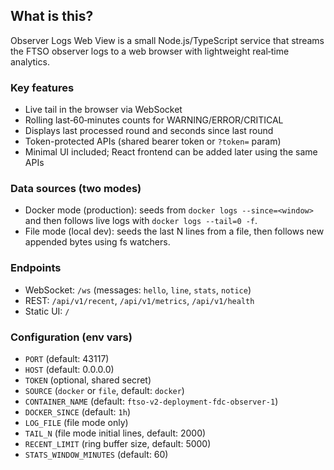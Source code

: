## What is this?

Observer Logs Web View is a small Node.js/TypeScript service that streams the FTSO observer logs to a web browser with lightweight real‑time analytics.

### Key features
- Live tail in the browser via WebSocket
- Rolling last‑60‑minutes counts for WARNING/ERROR/CRITICAL
- Displays last processed round and seconds since last round
- Token-protected APIs (shared bearer token or `?token=` param)
- Minimal UI included; React frontend can be added later using the same APIs

### Data sources (two modes)
- Docker mode (production): seeds from `docker logs --since=<window>` and then follows live logs with `docker logs --tail=0 -f`.
- File mode (local dev): seeds the last N lines from a file, then follows new appended bytes using fs watchers.

### Endpoints
- WebSocket: `/ws` (messages: `hello`, `line`, `stats`, `notice`)
- REST: `/api/v1/recent`, `/api/v1/metrics`, `/api/v1/health`
- Static UI: `/`

### Configuration (env vars)
- `PORT` (default: 43117)
- `HOST` (default: 0.0.0.0)
- `TOKEN` (optional, shared secret)
- `SOURCE` (`docker` or `file`, default: `docker`)
- `CONTAINER_NAME` (default: `ftso-v2-deployment-fdc-observer-1`)
- `DOCKER_SINCE` (default: `1h`)
- `LOG_FILE` (file mode only)
- `TAIL_N` (file mode initial lines, default: 2000)
- `RECENT_LIMIT` (ring buffer size, default: 5000)
- `STATS_WINDOW_MINUTES` (default: 60)


